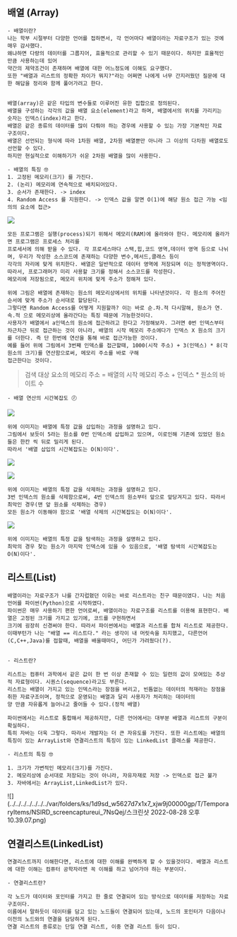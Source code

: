 ## 배열 (Array) 

```
- 배열이란?
나는 학부 시절부터 다양한 언어를 접하면서, 각 언어마다 배열이라는 자료구조가 있는 것에 매우 감사했다.
왜냐하면 다량의 데이터를 그룹지어, 효율적으로 관리할 수 있기 때문이다. 하지만 효율적인 만큼 사용하는데 있어 
약간의 제약조건이 존재하며 배열에 대한 어느정도에 이해도 요구했다. 
또한 "배열과 리스트의 정확한 차이가 뭐지?"라는 어쩌면 나에게 너무 간지러웠던 질문에 대한 해답을 정리와 함께 풀어가려고 한다.


배열(array)은 같은 타입의 변수들로 이루어진 유한 집합으로 정의된다. 
배열을 구성하는 각각의 값을 배열 요소(element)라고 하며, 배열에서의 위치를 가리키는 숫자는 인덱스(index)라고 한다.
배열은 같은 종류의 데이터를 많이 다뤄야 하는 경우에 사용할 수 있는 가장 기본적인 자료 구조이다.
배열은 선언되는 형식에 따라 1차원 배열, 2차원 배열뿐만 아니라 그 이상의 다차원 배열로도 선언할 수 있다.
하지만 현실적으로 이해하기가 쉬운 2차원 배열을 많이 사용한다.

- 배열의 특징 🤓
1. 고정된 메모리(크기) 를 가진다.
2. (논리) 메모리에 연속적으로 배치되어있다.
3. 순서가 존재한다. -> index
4. Random Access 를 지원한다. -> 인덱스 값을 알면 O(1)에 해당 원소 접근 가능 <임의의 요소에 접근>
```
![](https://velog.velcdn.com/images/choidongkuen/post/4a1a57ed-3c79-481e-9698-d7fe19d5e73b/image.png)

```
모든 프로그램은 실행(process)되기 위해서 메모리(RAM)에 올라와야 한다. 메모리에 올라가면 프로그램은 프로세스 처리를 
프로세서에 의해 받을 수 있다. 각 프로세스마다 스택,힙,코드 영역,데이터 영역 등으로 나뉘며, 우리가 작성한 소스코드에 존재하는 다양한 변수,메서드,클래스 등이
각각의 자리에 맞게 위치한다. 배열은 일반적으로 데이터 영역에 저장되며 이는 정적영역이다. 따라서, 프로그래머가 미리 사용할 크기를 정해서 소스코드를 작성한다.
메모리에 저장됨으로, 메모리 위치에 맞게 주소가 정해져 있다.

위에 그림은 배열에 존재하는 원소의 메모리상에서의 위치를 나타낸것이다. 각 원소의 주어진 순서에 맞게 주소가 순서대로 할당된다. 
그렇다면 Random Access를 어떻게 지원할까? 이는 바로 순.차.적 다시말해, 원소가 연.속.적 으로 메모리상에 올라간다는 특징 때문에 가능한것이다.
사용자가 배열에서 a인덱스의 원소에 접근하려고 한다고 가정해보자. 그러면 0번 인덱스부터 차근차근 뒤로 접근하는 것이 아니라, 배열의 시작 메모리 주소에다가 인덱스 X 원소의 크기
를 더한다. 즉 단 한번에 연산을 통해 바로 접근가능한 것이다. 
예를 들어 위에 그림에서 3번째 인덱스를 접근할때, 1000(시작 주소) + 3(인덱스) * 8(각 원소의 크기)를 연산함으로써, 메모리 주소를 바로 구해
접근한다는 것이다.
```

> 검색 대상 요소의 메모리 주소 = 배열의 시작 메모리 주소 + 인덱스 * 원소의 바이트 수

```
- 배열 연산의 시간복잡도 🕖
```

![](https://velog.velcdn.com/images/choidongkuen/post/af948362-c0f6-4b5e-a24e-670062eaac6b/image.png)

```
위에 이미지는 배열에 특정 값을 삽입하는 과정을 설명하고 있다.
그림에서 보듯이 5라는 원소를 0번 인덱스에 삽입하고 있으며, 이로인해 기존에 있었던 원소들은 한칸 씩 뒤로 밀리게 된다.
따라서 '배열 삽입의 시간복잡도는 O(N)이다'.
```

![](https://velog.velcdn.com/images/choidongkuen/post/3ac02caf-bb15-4ffc-8008-e6e1bff31cca/image.png)


![](https://velog.velcdn.com/images/choidongkuen/post/84098a8c-b19e-4b5d-aab3-83e3631a3e3b/image.png)

```
위에 이미지는 배열의 특정 값을 삭제하는 과정을 설명하고 있다.
3번 인덱스의 원소를 삭제함으로써, 4번 인덱스의 원소부터 앞으로 앞당겨지고 있다. 따라서 최악인 경우(맨 앞 원소를 삭제하는 경우)
모든 원소가 이동해야 함으로 '배열 삭제의 시간복잡도는 O(N)이다'.
```

![](https://velog.velcdn.com/images/choidongkuen/post/fbe4d4e2-0699-4a24-bb05-79ff02b246ac/image.png)

```
위에 이미지는 배열의 특정 값을 탐색하는 과정을 설명하고 있다.
최악의 경우 찾는 원소가 마지막 인덱스에 있을 수 있음으로, '배열 탐색의 시간복잡도는 O(N)이다'. 
```

## 리스트(List)

```
배열이라는 자료구조가 나를 간지럽혔던 이유는 바로 리스트라는 친구 때문이였다. 나는 처음 언어를 파이썬(Python)으로 시작하였다.
파이썬은 매우 사용하기 편한 언어로써, 배열이라는 자료구조를 리스트를 이용해 표현한다. 배열은 고정된 크기를 가지고 있기에, 코드를 구현하면서
크기에 굉장히 신경써야 한다. 따라서 파이썬에서는 배열과 리스트를 합쳐 리스트로 제공한다. 
이때부턴가 나는 "배열 == 리스트다." 라는 생각이 내 머릿속을 차지했고, 다른언어(C,C++,Java)를 접할때, 배열을 배울때마다, 어딘가 가려웠다(?).


- 리스트란?

리스트는 컴퓨터 과학에서 같은 값이 한 번 이상 존재할 수 있는 일련의 값이 모여있는 추상적 자료형이다. 시퀀스(sequence)라고도 부른다. 
리스트는 배열이 가지고 있는 인덱스라는 장점을 버리고, 빈틈없는 데이터의 적재라는 장점을 취한 자료구조이며, 정적으로 운영되는 배열과 달리 사용자가 처리하는 데이터의
양 만큼 자유롭게 늘어나고 줄어들 수 있다.(정적 배열)

파이썬에서는 리스트로 통합해서 제공하지만, 다른 언어에서는 대부분 배열과 리스트의 구분이 확실하다.
특히 자바는 더욱 그렇다. 따라서 개발자는 더 큰 자유도를 가진다. 또한 리스트에는 배열의 특징이 있는 ArrayList와 연결리스트의 특징이 있는 LinkedList 클래스를 제공한다.

- 리스트의 특징 🤓

1. 크기가 가변적인 메모리(크기)를 가진다.
2. 메모리상에 순서대로 저장되는 것이 아니라, 자유자재로 저장 -> 인덱스로 접근 불가
3. 자바에서는 ArrayList,LinkedList가 있다.

```
![](../../../../../../../var/folders/ks/1d9sd_w5627d7x1x7_xjw9j00000gp/T/TemporaryItems/NSIRD_screencaptureui_7NsQej/스크린샷 2022-08-28 오후 10.39.07.png)


## 연결리스트(LinkedList)


```
연결리스트까지 이해한다면, 리스트에 대한 이해를 완벽하게 할 수 있을것이다. 배열과 리스트에 대한 이해는 컴퓨터 공학자라면 꼭 이해를 하고 넘어가야 하는 부분이다.

- 연결리스트란?

각 노드가 데이터와 포인터를 가지고 한 줄로 연결되어 있는 방식으로 데이터를 저장하는 자료 구조이다. 
이름에서 말하듯이 데이터를 담고 있는 노드들이 연결되어 있는데, 노드의 포인터가 다음이나 이전의 노드와의 연결을 담당하게 된다.
연결 리스트의 종류로는 단일 연결 리스트, 이중 연결 리스트 등이 있다.

```



